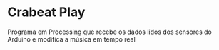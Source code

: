 # Crabeat Play

Programa em Processing que recebe os dados lidos dos sensores do Arduino e modifica a música em tempo real
